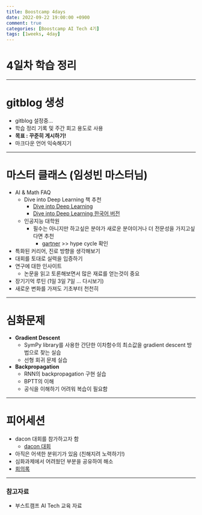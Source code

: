 ```yaml
---
title: Boostcamp 4days
date: 2022-09-22 19:00:00 +0900
comment: true
categories: [Boostcamp AI Tech 4기]
tags: [1weeks, 4day]
---
```

# 4일차 학습 정리
---
# gitblog 생성
- gitblog 설정중... 
- 학습 정리 기록 및 주간 회고 용도로 사용
- **목표 : 꾸준히 게시하기!**
- 마크다운 언어 익숙해지기

---
# 마스터 클래스 (임성빈 마스터님)
- AI & Math FAQ
  - Dive into Deep Learning 책 추천
    - [Dive into Deep Learning](https://d2l.ai/index.html)
    - [Dive into Deep Learning 한국어 버전](https://ko.d2l.ai/d2l-ko.pdf)
  - 인공지능 대학원
    - 필수는 아니지만 하고싶은 분야가 새로운 분야이거나 더 전문성을 가지고싶다면 추천
      - [gartner](https://gartner.com) >> hype cycle 확인
- 특화된 커리어, 진로 방향을 생각해보기
- 대회를 토대로 실력을 입증하기
- 연구에 대한 인사이트
  - 논문을 읽고 토론해보면서 많은 재료를 얻는것이 중요
- 장기기억 루틴 (1일 3일 7일 ... 다시보기)
- 새로운 변화를 가져도 기초부터 천천히

---
# 심화문제
- **Gradient Descent**
  - SymPy library를 사용한 간단한 이차함수의 최소값을 gradient descent 방법으로 찾는 실습
  - 선형 회귀 문제 실습
- **Backpropagation**
  - RNN의 backpropagation 구현 실습
  - BPTT의 이해
  - 공식을 이해하기 어려워 복습이 필요함

---
# 피어세션
- dacon 대회를 참가하고자 함
  - [dacon 대회](https://dacon.io/competitions/official/235978/overview/description)
- 아직은 어색한 분위기가 있음 (친해지려 노력하기!)
- 심화과제에서 어려웠던 부분을 공유하여 해소
- [회의록](https://night-eustoma-5f3.notion.site/9-22-31aa8363383f469aaa533dde3c98f879)
  
---
### 참고자료
- 부스트캠프 AI Tech 교육 자료
